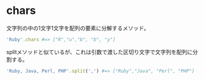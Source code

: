 # chars


文字列の中の1文字1文字を配列の要素に分解するメソッド。
```ruby
'Ruby'.chars #=> ["R","u","b", "b", "y"]
```

splitメソッドと似ているが、これは引数で渡した区切り文字で文字列を配列に分割する。

```ruby
'Ruby, Java, Perl, PHP'.split(',') #=> ["Ruby","Java", "Perl", "PHP"]
```
